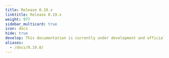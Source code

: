 ```yaml
---
title: Release 0.19.x
linktitle: Release 0.19.x
weight: 977
sidebar_multicard: true
icon: docs
hide: true
develop: This documentation is currently under development and officially released with the next Keptn release. 
aliases:
  - /docs/0.19.0/
---
```

